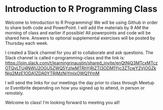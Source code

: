 # Introduction to R Programming Class

Welcome to Introduction to R Programming! We will be using Github in order to share both code and PowerPoint. I will add the materials by 9 AM the morning of class and earlier if possible! All powerpoints and code will be shared here. Answers to optional supplemental exercises will be posted by Thursday each week.

I created a Slack channel for you all to collaborate and ask questions. The Slack channel is called r-programming-class and the link is: https://join.slack.com/t/learningrinaustin/shared_invite/enQtNjQ3MTcxMTczOTQyLTU4NWU2OGU5ZWQ5YzIwMTRhYjRiZTI3ODM1Yjc3ZTcwY2VjOGZkNjg2MzE1ODA1ZDA0YTRjMzNjYmIxOWQ1YmM

I will send the links for our meetings the day prior to class through Meetup or Eventbrite depending on how you signed up to attend, in person or remotely.

Welcome to class! I'm looking forward to meeting you all!
